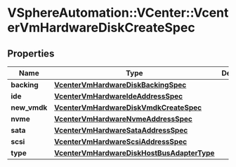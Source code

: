 # VSphereAutomation::VCenter::VcenterVmHardwareDiskCreateSpec

## Properties
Name | Type | Description | Notes
------------ | ------------- | ------------- | -------------
**backing** | [**VcenterVmHardwareDiskBackingSpec**](VcenterVmHardwareDiskBackingSpec.md) |  | [optional] 
**ide** | [**VcenterVmHardwareIdeAddressSpec**](VcenterVmHardwareIdeAddressSpec.md) |  | [optional] 
**new_vmdk** | [**VcenterVmHardwareDiskVmdkCreateSpec**](VcenterVmHardwareDiskVmdkCreateSpec.md) |  | [optional] 
**nvme** | [**VcenterVmHardwareNvmeAddressSpec**](VcenterVmHardwareNvmeAddressSpec.md) |  | [optional] 
**sata** | [**VcenterVmHardwareSataAddressSpec**](VcenterVmHardwareSataAddressSpec.md) |  | [optional] 
**scsi** | [**VcenterVmHardwareScsiAddressSpec**](VcenterVmHardwareScsiAddressSpec.md) |  | [optional] 
**type** | [**VcenterVmHardwareDiskHostBusAdapterType**](VcenterVmHardwareDiskHostBusAdapterType.md) |  | [optional] 


